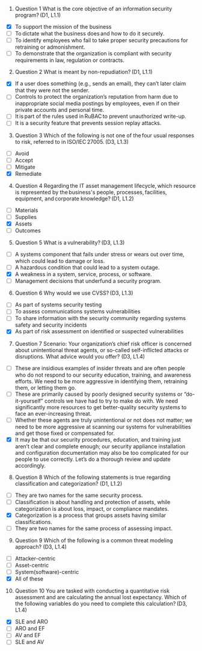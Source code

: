 1. Question 1
What is the core objective of an information security program? (D1, L1.1)

- [x] To support the mission of the business
- [ ] To dictate what the business does and how to do it securely.
- [ ] To identify employees who fail to take proper security precautions for retraining or admonishment.
- [ ] To demonstrate that the organization is compliant with security requirements in law, regulation or contracts.

2. Question 2
What is meant by non-repudiation? (D1, L1.1)

- [x] If a user does something (e.g., sends an email), they can’t later claim that they were not the sender.
- [ ] Controls to protect the organization’s reputation from harm due to inappropriate social media postings by employees, even if on their private accounts and personal time.
- [ ] It is part of the rules used in RuBAC to prevent unauthorized write-up.
- [ ] It is a security feature that prevents session replay attacks.

3. Question 3
Which of the following is not one of the four usual responses to risk, referred to in ISO/IEC 27005. (D3, L1.3)

- [ ] Avoid
- [ ] Accept
- [ ] Mitigate
- [x] Remediate

4. Question 4
Regarding the IT asset management lifecycle, which resource is represented by the business's people, processes, facilities, equipment, and corporate knowledge? (D1, L1.2)

- [ ] Materials
- [ ] Supplies
- [x] Assets
- [ ] Outcomes

5. Question 5
What is a vulnerability? (D3, L1.3)

- [ ] A systems component that fails under stress or wears out over time, which could lead to damage or loss.
- [ ] A hazardous condition that could lead to a system outage.
- [x] A weakness in a system, service, process, or software.
- [ ] Management decisions that underfund a security program.

6. Question 6
Why would we use CVSS? (D3, L1.3)

- [ ] As part of systems security testing
- [ ] To assess communications systems vulnerabilities
- [ ] To share information with the security community regarding systems safety and security incidents
- [x] As part of risk assessment on identified or suspected vulnerabilities

7. Question 7
Scenario: Your organization’s chief risk officer is concerned about unintentional threat agents, or so-called self-inflicted attacks or disruptions. What advice would you offer? (D3, L1.4)

- [ ] These are insidious examples of insider threats and are often people who do not respond to our security education, training, and awareness efforts. We need to be more aggressive in identifying them, retraining them, or letting them go.
- [ ] These are primarily caused by poorly designed security systems or “do-it-yourself” controls we have had to try to make do with. We need significantly more resources to get better-quality security systems to face an ever-increasing threat.
- [ ] Whether these agents are truly unintentional or not does not matter; we need to be more aggressive at scanning our systems for vulnerabilities and get those fixed or compensated for.
- [x] It may be that our security procedures, education, and training just aren’t clear and complete enough; our security appliance installation and configuration documentation may also be too complicated for our people to use correctly. Let’s do a thorough review and update accordingly.

8. Question 8
Which of the following statements is true regarding classification and categorization? (D1, L1.2)

- [ ] They are two names for the same security process.
- [ ] Classification is about handling and protection of assets, while categorization is about loss, impact, or compliance mandates.
- [x] Categorization is a process that groups assets having similar classifications.
- [ ] They are two names for the same process of assessing impact.

9. Question 9
Which of the following is a common threat modeling approach? (D3, L1.4)

- [ ] Attacker-centric
- [ ] Asset-centric
- [ ] System(software)-centric
- [x] All of these

10. Question 10
You are tasked with conducting a quantitative risk assessment and are calculating the annual lost expectancy. Which of the following variables do you need to complete this calculation? (D3, L1.4)

- [x] SLE and ARO
- [ ] ARO and EF
- [ ] AV and EF
- [ ] SLE and AV
